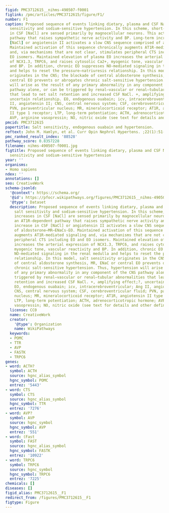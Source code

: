 ```yaml
---
figid: PMC3712615__nihms-490507-f0001
figlink: /pmc/articles/PMC3712615/figure/F1/
number: F1
caption: Proposed sequence of events linking dietary, plasma and CSF NaCl with salt
  sensitivity and sodium-sensitive hypertension. In this scheme, short-term increases
  in CSF [NaCl] are sensed primarily by magnocellular neurons. This activates an AT1R-dependent
  pathway that raises sympathetic nerve activity and BP. Long-term increase in CSF
  [NaCl] or angiotensin II activates a slow CNS sequence comprised of aldosterone–MR–ENaCs-EO.
  Maintained activation of this sequence chronically augments AT1R-mediated signaling
  and, via mechanisms that are not clear, stimulates peripheral CTS including EO and
  EO isomers. Maintained elevation of plasma EO increases the arterial expression
  of NCX1.3, TRPC6, and raises cytosolic Ca2+, myogenic tone, vascular reactivity
  and BP. In addition, chronic EO suppresses NO-mediated signaling in the renal medulla
  and helps to reset the pressure–natriuresis relationship. In this model, salt sensitivity
  originates in the CNS; the blockade of central aldosterone synthesis, MR, ENaC or
  central EO prevents or abrogates chronic salt-sensitive hypertension. Thus, hypertension
  will arise as the result of any primary abnormality in any component of the CNS
  pathway alone, or can be triggered by renal–vascular or renal–tubular abnormalities
  that lead to net salt retention and increased CSF NaCl. +, amplifying effect;?,
  uncertain relationship. EO, endogenous ouabain; icv, intracerebroventricular; Ang
  II, angiotensin II; CNS, central nervous system; CSF, cerebroventricular fluid;
  PVN, paraventricular nucleus; MR, mineralocorticoid receptor; AT1R, angiotensin
  II type 1 receptor; LTP, long-term potentiation; ACTH, adrenocorticotropic hormone;
  AVP, arginine vasopressin; NO, nitric oxide (see text for details and other definitions).
pmcid: PMC3712615
papertitle: Salt sensitivity, endogenous ouabain and hypertension.
reftext: John M. Hamlyn, et al. Curr Opin Nephrol Hypertens. ;22(1):51-58.
pmc_ranked_result_index: '88528'
pathway_score: 0.8357228
filename: nihms-490507-f0001.jpg
figtitle: Proposed sequence of events linking dietary, plasma and CSF NaCl with salt
  sensitivity and sodium-sensitive hypertension
year: ''
organisms:
- Homo sapiens
ndex: ''
annotations: []
seo: CreativeWork
schema-jsonld:
  '@context': https://schema.org/
  '@id': https://pfocr.wikipathways.org/figures/PMC3712615__nihms-490507-f0001.html
  '@type': Dataset
  description: Proposed sequence of events linking dietary, plasma and CSF NaCl with
    salt sensitivity and sodium-sensitive hypertension. In this scheme, short-term
    increases in CSF [NaCl] are sensed primarily by magnocellular neurons. This activates
    an AT1R-dependent pathway that raises sympathetic nerve activity and BP. Long-term
    increase in CSF [NaCl] or angiotensin II activates a slow CNS sequence comprised
    of aldosterone–MR–ENaCs-EO. Maintained activation of this sequence chronically
    augments AT1R-mediated signaling and, via mechanisms that are not clear, stimulates
    peripheral CTS including EO and EO isomers. Maintained elevation of plasma EO
    increases the arterial expression of NCX1.3, TRPC6, and raises cytosolic Ca2+,
    myogenic tone, vascular reactivity and BP. In addition, chronic EO suppresses
    NO-mediated signaling in the renal medulla and helps to reset the pressure–natriuresis
    relationship. In this model, salt sensitivity originates in the CNS; the blockade
    of central aldosterone synthesis, MR, ENaC or central EO prevents or abrogates
    chronic salt-sensitive hypertension. Thus, hypertension will arise as the result
    of any primary abnormality in any component of the CNS pathway alone, or can be
    triggered by renal–vascular or renal–tubular abnormalities that lead to net salt
    retention and increased CSF NaCl. +, amplifying effect;?, uncertain relationship.
    EO, endogenous ouabain; icv, intracerebroventricular; Ang II, angiotensin II;
    CNS, central nervous system; CSF, cerebroventricular fluid; PVN, paraventricular
    nucleus; MR, mineralocorticoid receptor; AT1R, angiotensin II type 1 receptor;
    LTP, long-term potentiation; ACTH, adrenocorticotropic hormone; AVP, arginine
    vasopressin; NO, nitric oxide (see text for details and other definitions).
  license: CC0
  name: CreativeWork
  creator:
    '@type': Organization
    name: WikiPathways
  keywords:
  - POMC
  - TTR
  - AVP
  - FASTK
  - TRPC6
genes:
- word: ACTH?
  symbol: ACTH
  source: hgnc_alias_symbol
  hgnc_symbol: POMC
  entrez: '5443'
- word: CTS
  symbol: CTS
  source: hgnc_alias_symbol
  hgnc_symbol: TTR
  entrez: '7276'
- word: AVP?
  symbol: AVP
  source: hgnc_symbol
  hgnc_symbol: AVP
  entrez: '551'
- word: (Fast
  symbol: FAST
  source: hgnc_alias_symbol
  hgnc_symbol: FASTK
  entrez: '10922'
- word: TRPC6
  symbol: TRPC6
  source: hgnc_symbol
  hgnc_symbol: TRPC6
  entrez: '7225'
chemicals: []
diseases: []
figid_alias: PMC3712615__F1
redirect_from: /figures/PMC3712615__F1
figtype: Figure
---
```

